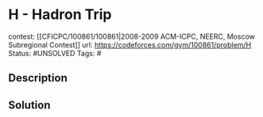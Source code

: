 # H - Hadron Trip

contest: [[CFICPC/100861/100861|2008-2009 ACM-ICPC, NEERC, Moscow Subregional Contest]]
url: https://codeforces.com/gym/100861/problem/H
Status: #UNSOLVED
Tags: #

## Description

## Solution

